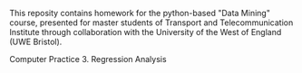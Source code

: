 This reposity contains homework for the python-based "Data Mining" course, presented for master students of Transport and Telecommunication Institute through collaboration with the University of the West of England (UWE Bristol).

Computer Practice 3. Regression Analysis
